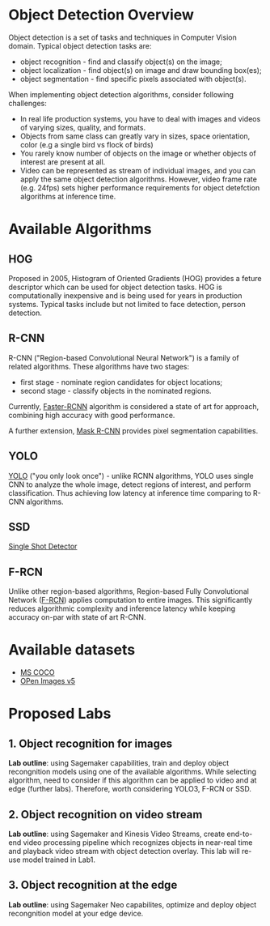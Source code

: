 # Object Detection Overview

Object detection is a set of tasks and techniques in Computer Vision domain. Typical object detection tasks are:
* object recognition - find and classify object(s) on the image;
* object localization - find object(s) on image and draw bounding box(es);
* object segmentation - find specific pixels associated with object(s).


When implementing object detection algorithms, consider following challenges:
* In real life production systems, you have to deal with images and videos of varying sizes, quality, and formats.
* Objects from same class can greatly vary in sizes, space orientation, color (e.g a single bird vs flock of birds)
* You rarely know number of objects on the image or whether objects of interest are present at all.
* Video can be represented as stream of individual images, and you can apply the same object detection algorithms. However, video frame rate (e.g. 24fps) sets higher performance requirements for object detefction algorithms at inference time.


# Available Algorithms 

## HOG
Proposed in 2005, Histogram of Oriented Gradients (HOG) provides a feture descriptor which can be used for object detection tasks. HOG is computationally inexpensive and is being used for years in production systems. Typical tasks include but not limited to face detection, person detection.

## R-CNN
R-CNN ("Region-based Convolutional Neural Network") is a family of related algorithms. These algorithms have two stages:
* first stage - nominate region candidates for object locations;
* second stage - classify objects in the nominated regions.

Currently, [Faster-RCNN](https://arxiv.org/abs/1506.01497) algorithm is considered a state of art for approach, combining high accuracy with good performance. 

A further extension, [Mask R-CNN](https://github.com/matterport/Mask_RCNN) provides pixel segmentation capabilities.

## YOLO
[YOLO](https://arxiv.org/abs/1506.02640) ("you only look once") - unlike RCNN algorithms, YOLO uses single CNN to analyze the whole image, detect regions of interest, and perform classification. Thus achieving low latency at inference time comparing to R-CNN algorithms.

## SSD
[Single Shot Detector](https://arxiv.org/abs/1512.02325)

## F-RCN
Unlike other region-based algorithms, Region-based Fully Convolutional Network ([F-RCN](https://arxiv.org/pdf/1605.06409.pdf)) applies computation to entire images. This significantly reduces algorithmic complexity and inference latency while keeping accuracy on-par with state of art R-CNN.

#  Available datasets
* [MS COCO](http://cocodataset.org/#home)
* [OPen Images v5](https://storage.googleapis.com/openimages/web/download.html)

# Proposed Labs
## 1. Object recognition for images
**Lab outline**: using Sagemaker capabilities, train and deploy object recongnition models using one of the available algorithms. While selecting algorithm, need to consider if this algorithm can be applied to video and at edge (further labs). Therefore, worth considering YOLO3, F-RCN or SSD.

## 2. Object recognition on video stream
**Lab outline**: using Sagemaker and Kinesis Video Streams, create end-to-end video processing pipeline which recognizes objects in near-real time and playback video stream with object detection overlay. This lab will re-use model trained in Lab1.

## 3. Object recognition at the edge
**Lab outline**: using Sagemaker Neo capabilites, optimize and deploy object recongnition model at your edge device. 